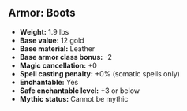 ## Armor: Boots

- **Weight:** 1.9 lbs
- **Base value:** 12 gold
- **Base material:** Leather
- **Base armor class bonus:** -2
- **Magic cancellation:** +0
- **Spell casting penalty:** +0% (somatic spells only)
- **Enchantable:** Yes
- **Safe enchantable level:** +3 or below
- **Mythic status:** Cannot be mythic
